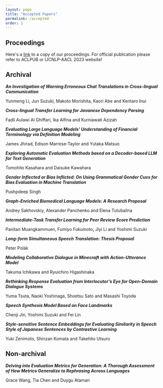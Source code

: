 ```yaml
---
layout: page
title: "Accepted Papers"
permalink: /accepted
order: 1
---
```


## Proceedings

Here's a <a href="/pdfs/aacl_2023_srw_proceedings.pdf">link</a> to a copy of our proceedings. For official publication please refer to ACLPUB or IJCNLP-AACL 2023 website!

## Archival

**_An Investigation of Warning Erroneous Chat Translations in Cross-lingual Communication_**

Yunmeng Li, Jun Suzuki, Makoto Morishita, Kaori Abe and Kentaro Inui

**_Cross-lingual Transfer Learning for Javanese Dependency Parsing_**

Fadli Aulawi Al Ghiffari, Ika Alfina and Kurniawati Azizah

**_Evaluating Large Language Models' Understanding of Financial Terminology via Definition Modeling_**

James Jhirad, Edison Marrese-Taylor and Yutaka Matsuo

**_Exploring Automatic Evaluation Methods based on a Decoder-based LLM for Text Generation_**

Tomohito Kasahara and Daisuke Kawahara

**_Gender Inflected or Bias Inflicted: On Using Grammatical Gender Cues for Bias Evaluation in Machine Translation_**

Pushpdeep Singh

**_Graph-Enriched Biomedical Language Models: A Research Proposal_**

Andrey Sakhovskiy, Alexander Panchenko and Elena Tutubalina

**_Intermediate-Task Transfer Learning for Peer Review Score Prediction_**

Panitan Muangkammuen, Fumiyo Fukumoto, Jiyi Li and Yoshimi Suzuki

**_Long-form Simultaneous Speech Translation: Thesis Proposal_**

Peter Polák

**_Modeling Collaborative Dialogue in Minecraft with Action-Utterance Model_**

Takuma Ichikawa and Ryuichiro Higashinaka

**_Rethinking Response Evaluation from Interlocutor's Eye for Open-Domain Dialogue Systems_**

Yuma Tsuta, Naoki Yoshinaga, Shoetsu Sato and Masashi Toyoda

**_Speech Synthesis Model Based on Face Landmarks_**

Chenji Jin, Yoshimi Suzuki and Fei Lin

**_Style-sensitive Sentence Embeddings for Evaluating Similarity in Speech Style of Japanese Sentences by Contrastive Learning_**

Yuki Zenimoto, Shinzan Komata and Takehito Utsuro

## Non-archival

**_Delving into Evaluation Metrics for Generation: A Thorough Assessment of How Metrics Generalize to Rephrasing Across Languages_**

Grace Wang, Tia Chen and Duygu Ataman
